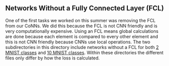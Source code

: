 ## Networks Without a Fully Connected Layer (FCL)

One of the first tasks we worked on this summer was removing the FCL from our CoNNs. We did this because the FCL is not CNN friendly and is very computationally expensive. Using an FCL means global calculations are done because each element is compared to every other element and this is not CNN friendly because CNNs use local operations. The two subdirectories in this directory include networks without a FCL for both [2 MNIST classes] and [10 MNIST classes]. Within these directories the different files only differ by how the loss is calculated. 

[2 MNIST classes]: https://github.com/slancas1/budapest_research/tree/master/no_FCL/no_FCL_2

[10 MNIST classes]: https://github.com/slancas1/budapest_research/tree/master/no_FCL/no_FCL_10
